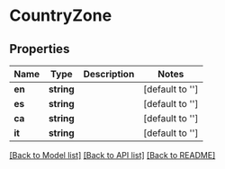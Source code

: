 # CountryZone

## Properties
Name | Type | Description | Notes
------------ | ------------- | ------------- | -------------
**en** | **string** |  | [default to '']
**es** | **string** |  | [default to '']
**ca** | **string** |  | [default to '']
**it** | **string** |  | [default to '']

[[Back to Model list]](../README.md#documentation-for-models) [[Back to API list]](../README.md#documentation-for-api-endpoints) [[Back to README]](../README.md)


